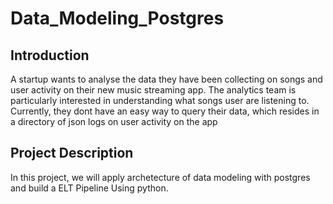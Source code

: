 # Data_Modeling_Postgres

## Introduction

A startup wants to analyse the data  they have been collecting on songs and user activity on their new music streaming app.
The analytics team is particularly interested in understanding what songs user are listening to. 
Currently, they dont have an easy way to query their data, which resides in a directory of json logs on user activity on the app

## Project Description
In this project, we will apply archetecture of data modeling with postgres and build a ELT Pipeline Using python.